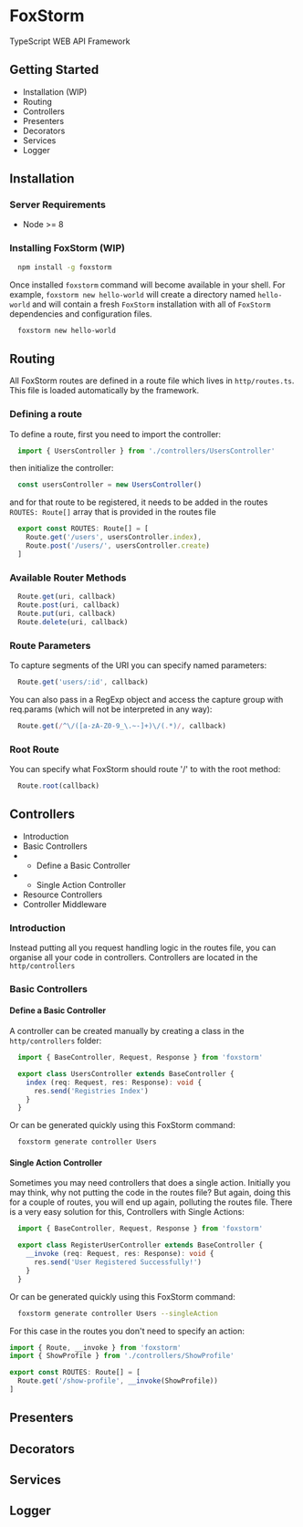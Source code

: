 # FoxStorm

TypeScript WEB API Framework

## Getting Started

* Installation (WIP)
* Routing
* Controllers
* Presenters
* Decorators
* Services
* Logger

## Installation

### Server Requirements

* Node >= 8

### Installing FoxStorm (WIP)

```bash
  npm install -g foxstorm
```

Once installed `foxstorm` command will become available in your shell. For example, `foxstorm new hello-world` will create a directory named `hello-world` and will contain a fresh `FoxStorm` installation with all of `FoxStorm` dependencies and configuration files.

```bash
  foxstorm new hello-world
```

## Routing

All FoxStorm routes are defined in a route file which lives in `http/routes.ts`. This file is loaded automatically by the framework.

### Defining a route

To define a route, first you need to import the controller:

```typescript
  import { UsersController } from './controllers/UsersController'
```

then initialize the controller:

```typescript
  const usersController = new UsersController()
```

and for that route to be registered, it needs to be added in the routes `ROUTES: Route[]` array that is provided in the routes file

```typescript
  export const ROUTES: Route[] = [
    Route.get('/users', usersController.index),
    Route.post('/users/', usersController.create)
  ]
```

### Available Router Methods

```typescript
  Route.get(uri, callback)
  Route.post(uri, callback)
  Route.put(uri, callback)
  Route.delete(uri, callback)
```

### Route Parameters

To capture segments of the URI you can specify named parameters:

```typescript
  Route.get('users/:id', callback)
```

You can also pass in a RegExp object and access the capture group with req.params (which will not be interpreted in any way):

```typescript
  Route.get(/^\/([a-zA-Z0-9_\.~-]+)\/(.*)/, callback)
```

### Root Route

You can specify what FoxStorm should route '/' to with the root method:

```typescript
  Route.root(callback)
```

## Controllers

* Introduction
* Basic Controllers
* * Define a Basic Controller
* * Single Action Controller
* Resource Controllers
* Controller Middleware

### Introduction

Instead putting all you request handling logic in the routes file, you can organise all your code in controllers. Controllers are located in the `http/controllers`

### Basic Controllers

#### Define a Basic Controller

A controller can be created manually by creating a class in the `http/controllers` folder:

```typescript
  import { BaseController, Request, Response } from 'foxstorm'

  export class UsersController extends BaseController {
    index (req: Request, res: Response): void {
      res.send('Registries Index')
    }
  }
```

Or can be generated quickly using this FoxStorm command:

```bash
  foxstorm generate controller Users
```

#### Single Action Controller

Sometimes you may need controllers that does a single action. Initially you may think, why not putting the code in the routes file?
But again, doing this for a couple of routes, you will end up again, polluting the routes file.
There is a very easy solution for this, Controllers with Single Actions:

```typescript
  import { BaseController, Request, Response } from 'foxstorm'

  export class RegisterUserController extends BaseController {
    __invoke (req: Request, res: Response): void {
      res.send('User Registered Successfully!')
    }
  }
```

Or can be generated quickly using this FoxStorm command:

```bash
  foxstorm generate controller Users --singleAction
```

For this case in the routes you don't need to specify an action:

```typescript
import { Route, __invoke } from 'foxstorm'
import { ShowProfile } from './controllers/ShowProfile'

export const ROUTES: Route[] = [
  Route.get('/show-profile', __invoke(ShowProfile))
]
```

## Presenters

## Decorators

## Services

## Logger